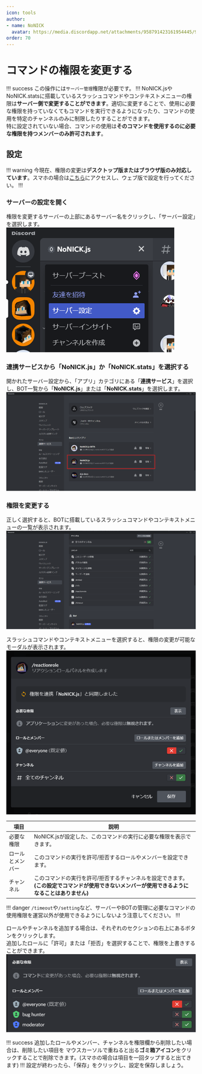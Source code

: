 ```yaml
---
icon: tools
author: 
- name: NoNICK
  avatar: https://media.discordapp.net/attachments/958791423161954445/975266759529623652/-3.png?width=663&height=663
order: 70
---
```

# コマンドの権限を変更する
!!! success
この操作には`サーバー管理`権限が必要です。
!!!
NoNICK.jsやNoNICK.statsに搭載しているスラッシュコマンドやコンテキストメニューの権限は**サーバー側で変更することができます**。適切に変更することで、使用に必要な権限を持っていなくてもコマンドを実行できるようになったり、コマンドの使用を特定のチャンネルのみに制限したりすることができます。<br>
特に設定されていない場合、コマンドの使用は**そのコマンドを使用するのに必要な権限を持つメンバーのみ許可されます**。

## 設定
!!! warning
今現在、権限の変更は**デスクトップ版またはブラウザ版のみ対応しています**。スマホの場合は[こちら](https://discord.com/login)にアクセスし、ウェブ版で設定を行ってください。
!!!

### サーバーの設定を開く
権限を変更するサーバーの上部にあるサーバー名をクリックし、「サーバー設定」を選択します。
![](/static/introduction/permission_1.png)

### 連携サービスから「NoNICK.js」か「NoNICK.stats」を選択する
開かれたサーバー設定から、「アプリ」カテゴリにある「**連携サービス**」を選択し、BOT一覧から「**NoNICK.js**」または「**NoNICK.stats**」を選択します。
![](/static/introduction/permission_2.png)

### 権限を変更する
正しく選択すると、BOTに搭載しているスラッシュコマンドやコンテキストメニューの一覧が表示されます。
![](/static/introduction/permission_3.png)

スラッシュコマンドやコンテキストメニューを選択すると、権限の変更が可能なモーダルが表示されます。
![](/static/introduction/permission_4.png)

項目             | 説明
---              | ---
必要な権限  | NoNICK.jsが設定した、このコマンドの実行に必要な権限を表示できます。
ロールとメンバー | このコマンドの実行を許可/拒否するロールやメンバーを設定できます。
チャンネル        | このコマンドの実行を許可/拒否するチャンネルを設定できます。**(この設定でコマンドが使用できないメンバーが使用できるようになることはありません)**

!!! danger
`/timeout`や`/setting`など、サーバーやBOTの管理に必要なコマンドの使用権限を運営以外が使用できるようにしないよう注意してください。
!!!

ロールやチャンネルを追加する場合は、それぞれのセクションの右上にあるボタンをクリックします。<br>
追加したロールに「許可」または「拒否」を選択することで、権限を上書きすることができます。
![](/static/introduction/permission_5.png)

!!! success
追加したロールやメンバー、チャンネルを権限欄から削除したい場合は、削除したい項目を
マウスカーソルで重ねると出る**ゴミ箱アイコン**をクリックすることで削除できます。(スマホの場合は項目を一回タップすると出てきます)
!!!
設定が終わったら、「保存」をクリックし、設定を保存しましょう。